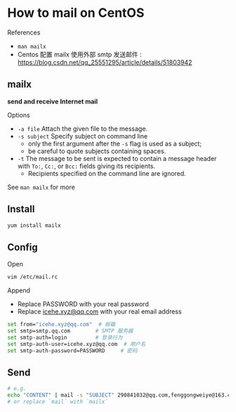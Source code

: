 # How to mail on CentOS

References

-   `man mailx`
-   Centos 配置 mailx 使用外部 smtp 发送邮件 : https://blog.csdn.net/qq_25551295/article/details/51803942

## mailx

**send and receive Internet mail**

Options

-   `-a file` Attach the given file to the message.
-   `-s subject` Specify subject on command line
    -   only the first argument after the `-s` flag is used as a subject;
    -   be careful to quote subjects containing spaces.
-   `-t` The message to be sent is expected to contain a message header with `To:`, `Cc:`, or `Bcc:` fields giving its recipients.
    -   Recipients specified on the command line are ignored.

See `man mailx` for more

## Install

```bash
yum install mailx
```

## Config

Open

```bash
vim /etc/mail.rc
```

Append

-   Replace PASSWORD with your real password
-   Replace icehe.xyz@qq.com with your real email address

```bash
set from="icehe.xyz@qq.com"  # 邮箱
set smtp=smtp.qq.com        # SMTP 服务器
set smtp-auth=login         # 登录行为
set smtp-auth-user=icehe.xyz@qq.com  # 用户名
set smtp-auth-password=PASSWORD     # 密码
```

## Send

```bash
# e.g.
echo "CONTENT" | mail -s "SUBJECT" 290841032@qq.com,fenggongweiye@163.com
# or replace `mail` with `mailx`
```
